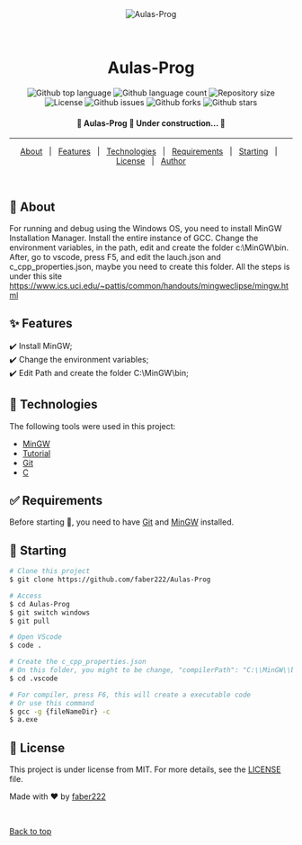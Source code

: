 <div align="center" id="top"> 
  <img src="./.github/app.gif" alt="Aulas-Prog" />

  &#xa0;

  <!-- <a href="https://aulasprog.netlify.app">Demo</a> -->
</div>

<h1 align="center">Aulas-Prog</h1>

<p align="center">
  <img alt="Github top language" src="https://img.shields.io/github/languages/top/faber222/Aulas-Prog?color=56BEB8">

  <img alt="Github language count" src="https://img.shields.io/github/languages/count/faber222/Aulas-Prog?color=56BEB8">

  <img alt="Repository size" src="https://img.shields.io/github/repo-size/faber222/Aulas-Prog?color=56BEB8">

  <img alt="License" src="https://img.shields.io/github/license/faber222/Aulas-Prog?color=56BEB8">

  <img alt="Github issues" src="https://img.shields.io/github/issues/faber222/Aulas-Prog?color=56BEB8" /> 

  <img alt="Github forks" src="https://img.shields.io/github/forks/faber222/Aulas-Prog?color=56BEB8" /> 

  <img alt="Github stars" src="https://img.shields.io/github/stars/faber222/Aulas-Prog?color=56BEB8" /> 
</p>

<!-- Status -->

<h4 align="center"> 
	🚧  Aulas-Prog 🚀 Under construction...  🚧
</h4> 

<hr> 

<p align="center">
  <a href="#dart-about">About</a> &#xa0; | &#xa0; 
  <a href="#sparkles-features">Features</a> &#xa0; | &#xa0;
  <a href="#rocket-technologies">Technologies</a> &#xa0; | &#xa0;
  <a href="#white_check_mark-requirements">Requirements</a> &#xa0; | &#xa0;
  <a href="#checkered_flag-starting">Starting</a> &#xa0; | &#xa0;
  <a href="#memo-license">License</a> &#xa0; | &#xa0;
  <a href="https://github.com/faber222" target="_blank">Author</a>
</p>

<br>

## :dart: About ##

For running and debug using the Windows OS, you need to install MinGW Installation Manager.
Install the entire instance of GCC.
Change the environment variables, in the path, edit and create the folder c:\MinGW\bin.
After, go to vscode, press F5, and edit the lauch.json and c_cpp_properties.json, maybe you need to create this folder.
All the steps is under this site https://www.ics.uci.edu/~pattis/common/handouts/mingweclipse/mingw.html 

## :sparkles: Features ##

:heavy_check_mark: Install MinGW;\
:heavy_check_mark: Change the environment variables;\
:heavy_check_mark: Edit Path and create the folder C:\MinGW\bin;

## :rocket: Technologies ##

The following tools were used in this project:

- [MinGW](https://ufpr.dl.sourceforge.net/project/mingw/Installer/mingw-get-setup.exe)
- [Tutorial](https://www.ics.uci.edu/~pattis/common/handouts/mingweclipse/mingw.html)
- [Git](https://git-scm.com/)
- [C](https://www.learn-c.org/)

## :white_check_mark: Requirements ##

Before starting :checkered_flag:, you need to have [Git](https://git-scm.com) and [MinGW](https://ufpr.dl.sourceforge.net/project/mingw/Installer/mingw-get-setup.exe) installed.

## :checkered_flag: Starting ##

```bash
# Clone this project
$ git clone https://github.com/faber222/Aulas-Prog

# Access
$ cd Aulas-Prog
$ git switch windows
$ git pull

# Open VScode
$ code .

# Create the c_cpp_properties.json
# On this folder, you might to be change, "compilerPath": "C:\\MinGW\\bin\\gcc",
$ cd .vscode

# For compiler, press F6, this will create a executable code 
# Or use this command
$ gcc -g {fileNameDir} -c
$ a.exe
```

## :memo: License ##

This project is under license from MIT. For more details, see the [LICENSE](LICENSE.md) file.


Made with :heart: by <a href="https://github.com/faber222" target="_blank">faber222</a>

&#xa0;

<a href="#top">Back to top</a>
